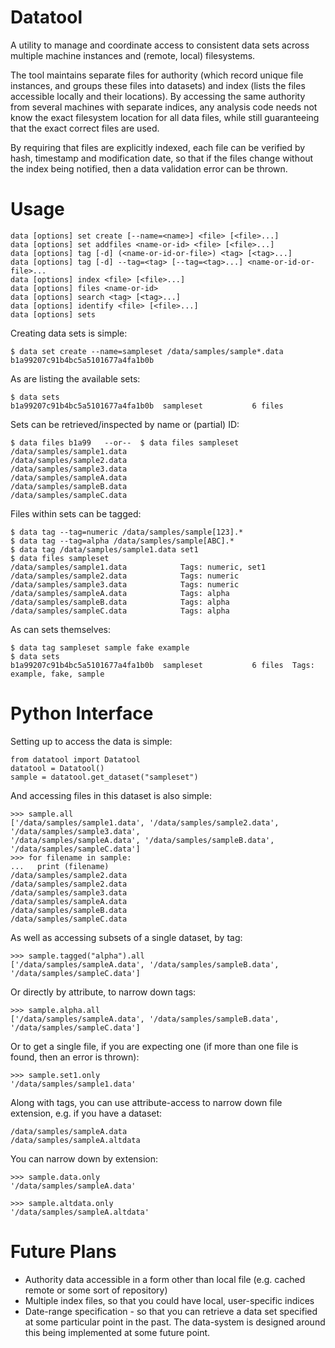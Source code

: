 Datatool
========

A utility to manage and coordinate access to consistent data sets across
multiple machine instances and (remote, local) filesystems.

The tool maintains separate files for authority (which record unique file 
instances, and groups these files into datasets) and index (lists the files
accessible locally and their locations). By accessing the same authority
from several machines with separate indices, any analysis code needs not know
the exact filesystem location for all data files, while still guaranteeing
that the exact correct files are used.

By requiring that files are explicitly indexed, each file can be verified by
hash, timestamp and modification date, so that if the files change without the
index being notified, then a data validation error can be thrown.


Usage
=====

    data [options] set create [--name=<name>] <file> [<file>...]
    data [options] set addfiles <name-or-id> <file> [<file>...]
    data [options] tag [-d] (<name-or-id-or-file>) <tag> [<tag>...]
    data [options] tag [-d] --tag=<tag> [--tag=<tag>...] <name-or-id-or-file>...
    data [options] index <file> [<file>...]
    data [options] files <name-or-id>
    data [options] search <tag> [<tag>...]
    data [options] identify <file> [<file>...]
    data [options] sets

Creating data sets is simple:

    $ data set create --name=sampleset /data/samples/sample*.data
    b1a99207c91b4bc5a5101677a4fa1b0b

As are listing the available sets:

    $ data sets
    b1a99207c91b4bc5a5101677a4fa1b0b  sampleset           6 files

Sets can be retrieved/inspected by name or (partial) ID:
    
    $ data files b1a99   --or--  $ data files sampleset
    /data/samples/sample1.data
    /data/samples/sample2.data
    /data/samples/sample3.data
    /data/samples/sampleA.data
    /data/samples/sampleB.data
    /data/samples/sampleC.data

Files within sets can be tagged:
    
    $ data tag --tag=numeric /data/samples/sample[123].*
    $ data tag --tag=alpha /data/samples/sample[ABC].*
    $ data tag /data/samples/sample1.data set1
    $ data files sampleset
    /data/samples/sample1.data            Tags: numeric, set1
    /data/samples/sample2.data            Tags: numeric
    /data/samples/sample3.data            Tags: numeric
    /data/samples/sampleA.data            Tags: alpha
    /data/samples/sampleB.data            Tags: alpha
    /data/samples/sampleC.data            Tags: alpha

As can sets themselves:

    $ data tag sampleset sample fake example
    $ data sets
    b1a99207c91b4bc5a5101677a4fa1b0b  sampleset           6 files  Tags: example, fake, sample  

Python Interface
================

Setting up to access the data is simple:

    from datatool import Datatool
    datatool = Datatool()
    sample = datatool.get_dataset("sampleset")

And accessing files in this dataset is also simple:

    >>> sample.all
    ['/data/samples/sample1.data', '/data/samples/sample2.data', '/data/samples/sample3.data', 
    '/data/samples/sampleA.data', '/data/samples/sampleB.data', '/data/samples/sampleC.data']
    >>> for filename in sample:
    ...   print (filename)
    /data/samples/sample2.data
    /data/samples/sample2.data
    /data/samples/sample3.data
    /data/samples/sampleA.data
    /data/samples/sampleB.data
    /data/samples/sampleC.data

As well as accessing subsets of a single dataset, by tag:

    >>> sample.tagged("alpha").all
    ['/data/samples/sampleA.data', '/data/samples/sampleB.data', '/data/samples/sampleC.data']

Or directly by attribute, to narrow down tags:
    
    >>> sample.alpha.all
    ['/data/samples/sampleA.data', '/data/samples/sampleB.data', '/data/samples/sampleC.data']

Or to get a single file, if you are expecting one (if more than one file is found,
then an error is thrown):

    >>> sample.set1.only
    '/data/samples/sample1.data'

Along with tags, you can use attribute-access to narrow down file extension,
e.g. if you have a dataset:

    /data/samples/sampleA.data
    /data/samples/sampleA.altdata

You can narrow down by extension:

    >>> sample.data.only
    '/data/samples/sampleA.data'

    >>> sample.altdata.only
    '/data/samples/sampleA.altdata'

Future Plans
============
- Authority data accessible in a form other than local file (e.g. cached remote
  or some sort of repository)
- Multiple index files, so that you could have local, user-specific indices
- Date-range specification - so that you can retrieve a data set specified at
  some particular point in the past. The data-system is designed around this
  being implemented at some future point.